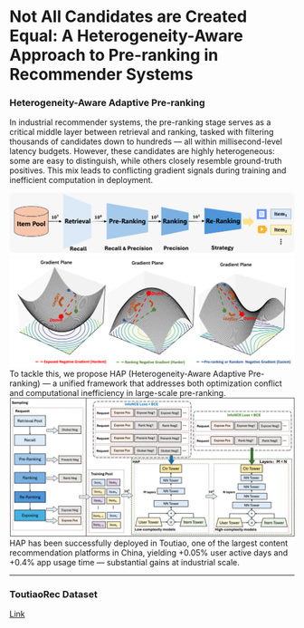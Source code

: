 # Not All Candidates are Created Equal: A Heterogeneity-Aware Approach to Pre-ranking in Recommender Systems

### Heterogeneity-Aware Adaptive Pre-ranking 
In industrial recommender systems, the pre-ranking stage serves as a critical middle layer between retrieval and ranking, tasked with filtering thousands of candidates down to hundreds — all within millisecond-level latency budgets. However, these candidates are highly heterogeneous: some are easy to distinguish, while others closely resemble ground-truth positives. This mix leads to conflicting gradient signals during training and inefficient computation in deployment.
<div align="center">
<img src="imgs/rec_system.png" alt="System Architecture" width="600"/>
</div>
<div align="center">
<img src="imgs/grad_confict.png" alt="System Architecture" width="600"/>
</div>
To tackle this, we propose HAP (Heterogeneity-Aware Adaptive Pre-ranking) — a unified framework that addresses both optimization conflict and computational inefficiency in large-scale pre-ranking.
<div align="center">
<img src="imgs/HAP.png" alt="System Architecture" width="600"/>
</div>
HAP has been successfully deployed in Toutiao, one of the largest content recommendation platforms in China, yielding +0.05% user active days and +0.4% app usage time — substantial gains at industrial scale.

---

### ToutiaoRec Dataset

[Link](https://github.com/Toutiao-Rec/ToutiaoRec)
